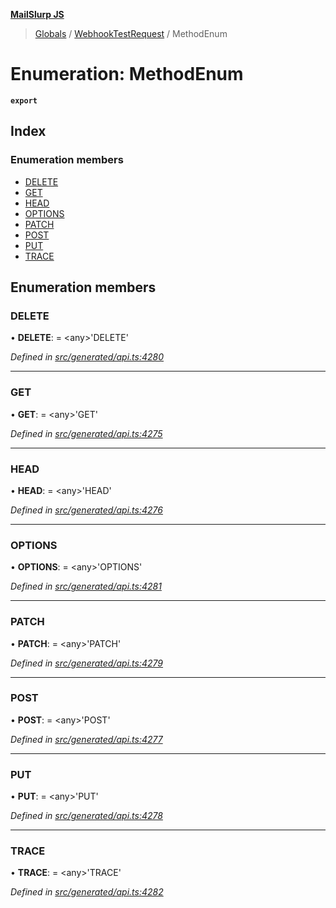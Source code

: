 **[MailSlurp JS](../README.md)**

> [Globals](../README.md) / [WebhookTestRequest](../modules/webhooktestrequest.md) / MethodEnum

# Enumeration: MethodEnum

**`export`** 

## Index

### Enumeration members

* [DELETE](webhooktestrequest.methodenum.md#delete)
* [GET](webhooktestrequest.methodenum.md#get)
* [HEAD](webhooktestrequest.methodenum.md#head)
* [OPTIONS](webhooktestrequest.methodenum.md#options)
* [PATCH](webhooktestrequest.methodenum.md#patch)
* [POST](webhooktestrequest.methodenum.md#post)
* [PUT](webhooktestrequest.methodenum.md#put)
* [TRACE](webhooktestrequest.methodenum.md#trace)

## Enumeration members

### DELETE

•  **DELETE**:  = \<any>'DELETE'

*Defined in [src/generated/api.ts:4280](https://github.com/mailslurp/mailslurp-client/blob/359c034/src/generated/api.ts#L4280)*

___

### GET

•  **GET**:  = \<any>'GET'

*Defined in [src/generated/api.ts:4275](https://github.com/mailslurp/mailslurp-client/blob/359c034/src/generated/api.ts#L4275)*

___

### HEAD

•  **HEAD**:  = \<any>'HEAD'

*Defined in [src/generated/api.ts:4276](https://github.com/mailslurp/mailslurp-client/blob/359c034/src/generated/api.ts#L4276)*

___

### OPTIONS

•  **OPTIONS**:  = \<any>'OPTIONS'

*Defined in [src/generated/api.ts:4281](https://github.com/mailslurp/mailslurp-client/blob/359c034/src/generated/api.ts#L4281)*

___

### PATCH

•  **PATCH**:  = \<any>'PATCH'

*Defined in [src/generated/api.ts:4279](https://github.com/mailslurp/mailslurp-client/blob/359c034/src/generated/api.ts#L4279)*

___

### POST

•  **POST**:  = \<any>'POST'

*Defined in [src/generated/api.ts:4277](https://github.com/mailslurp/mailslurp-client/blob/359c034/src/generated/api.ts#L4277)*

___

### PUT

•  **PUT**:  = \<any>'PUT'

*Defined in [src/generated/api.ts:4278](https://github.com/mailslurp/mailslurp-client/blob/359c034/src/generated/api.ts#L4278)*

___

### TRACE

•  **TRACE**:  = \<any>'TRACE'

*Defined in [src/generated/api.ts:4282](https://github.com/mailslurp/mailslurp-client/blob/359c034/src/generated/api.ts#L4282)*
